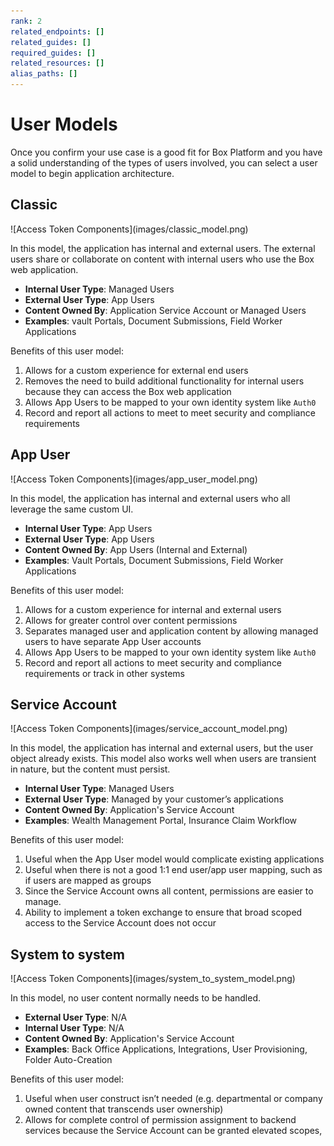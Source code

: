 ```yaml
---
rank: 2
related_endpoints: []
related_guides: []
required_guides: []
related_resources: []
alias_paths: []
---
```


# User Models

Once you confirm your use case is a good fit for Box Platform and you have a
solid understanding of the types of users involved, you can select a user model
to begin application architecture. 

## Classic

<ImageFrame center shadow border>
![Access Token Components](images/classic_model.png)
</ImageFrame>

In this model, the application has internal and external users. The external
users share or collaborate on content with internal users who use the Box web
application.

- **Internal User Type**: Managed Users
- **External User Type**: App Users
- **Content Owned By**: Application Service Account or Managed Users
- **Examples**: vault Portals, Document Submissions, Field Worker Applications

Benefits of this user model:

1. Allows for a custom experience for external end users
2. Removes the need to build additional functionality for internal users because
  they can access the Box web application
3. Allows App Users to be mapped to your own identity system like `Auth0`
4. Record and report all actions to meet to meet security and compliance
  requirements

## App User

<ImageFrame center shadow border>
![Access Token Components](images/app_user_model.png)
</ImageFrame>

In this model, the application has internal and external users who all leverage
the same custom UI.

- **Internal User Type**: App Users
- **External User Type**: App Users
- **Content Owned By**: App Users (Internal and External)
- **Examples**: Vault Portals, Document Submissions, Field Worker Applications

Benefits of this user model:

1. Allows for a custom experience for internal and external users
2. Allows for greater control over content permissions
3. Separates managed user and application content by allowing managed users to
  have separate App User accounts
4. Allows App Users to be mapped to your own identity system like `Auth0`
5. Record and report all actions to meet security and compliance
  requirements or track in other systems

## Service Account

<ImageFrame center shadow border>
![Access Token Components](images/service_account_model.png)
</ImageFrame>

In this model, the application has internal and external users, but the user
object already exists. This model also works well when users are transient
in nature, but the content must persist. 

- **Internal User Type**: Managed Users
- **External User Type**: Managed by your customer’s applications
- **Content Owned By**: Application's Service Account
- **Examples**: Wealth Management Portal, Insurance Claim Workflow

Benefits of this user model:

1. Useful when the App User model would complicate existing applications
2. Useful when there is not a good 1:1 end user/app user mapping, such as if
  users are mapped as groups
3. Since the Service Account owns all content, permissions are easier to manage. 
4. Ability to implement a token exchange to ensure that broad scoped access to
  the Service Account does not occur

## System to system 

<ImageFrame center shadow border>
![Access Token Components](images/system_to_system_model.png)
</ImageFrame>

In this model, no user content normally needs to be handled.

- **External User Type**: N/A
- **Internal User Type**: N/A
- **Content Owned By**: Application's Service Account
- **Examples**: Back Office Applications, Integrations, User Provisioning,
 Folder Auto-Creation

Benefits of this user model:

1. Useful when user construct isn’t needed (e.g. departmental or company owned
 content that transcends user ownership)
2. Allows for complete control of permission assignment to backend services
 because the Service Account can be granted elevated scopes, 
